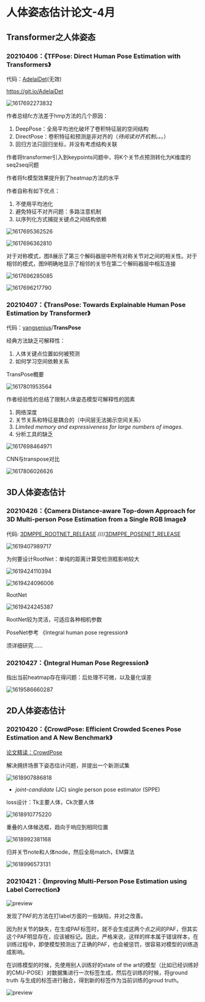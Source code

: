 # 人体姿态估计论文-4月



## Transformer之人体姿态

### 20210406：《**TFPose: Direct Human Pose Estimation with Transformers**》

代码：[AdelaiDet](https://github.com/aim-uofa/AdelaiDet/)(无效)

https://git.io/AdelaiDet

![1617692273832](assets/1617692273832.png)

作者总结fc方法差于hmp方法的几个原因：

1. DeepPose：全局平均池化破坏了卷积特征层的空间结构
2. DirectPose：卷积特征和预测是非对齐的（*待阅读对齐机制。。。*）
3. 回归方法只回归坐标，并没有考虑结构关联

作者将transformer引入到keypoints问题中，将K个关节点预测转化为K维度的seq2seq问题

作者将fc模型效果提升到了heatmap方法的水平

作者自称有如下优点：

1. 不使用平均池化
2. 避免特征不对齐问题：多路注意机制
3. 以序列化方式捕捉关键点之间结构依赖

![1617695362526](assets/1617695362526.png)

![1617696362810](assets/1617696362810.png)

对于对称模式，图8展示了第三个解码器层中所有对称关节对之间的相关性。对于相邻的模式，图9明确地显示了相邻的关节在第二个解码器层中相互连接

![1617696285085](assets/1617696285085.png)

![1617696217790](assets/1617696217790.png)

### 20210407：《TransPose: Towards Explainable Human Pose Estimation by Transformer》

代码：[yangsenius](https://github.com/yangsenius/TransPose)/**TransPose**

经典方法缺乏可解释性：

1. 人体关键点位置如何被预测
2. 如何学习空间依赖关系

TransPose概要

![1617801953564](assets/1617801953564.png)

作者经验性的总结了限制人体姿态模型可解释性的因素

1. 网络深度
2. 关节关系和特征是耦合的（中间层无法揭示空间关系）
3. *Limited memory and expressiveness for large numbers of images*.
4. 分析工具的缺乏

![1617698464971](assets/1617698464971.png)



CNN与transpose对比

![1617806026626](assets/1617806026626.png)





## 3D人体姿态估计

### 20210426：《**Camera Distance-aware Top-down Approach for 3D Multi-person Pose** Estimation from a Single RGB Image》

代码: [3DMPPE_ROOTNET_RELEASE](https://github.com/mks0601/3DMPPE_ROOTNET_RELEASE) ////[3DMPPE_POSENET_RELEASE](https://github.com/mks0601/3DMPPE_POSENET_RELEASE)

![1619407989717](assets/1619407989717.png)

为何要设计RootNet：单纯的距离计算受检测框影响较大

![1619424110394](assets/1619424110394.png)

![1619424096006](assets/1619424096006.png)

RootNet

![1619424245387](assets/1619424245387.png)

RootNet较为灵活，可适应各种相机参数

PoseNet参考
《Integral human pose regression》

须详细研究......

### 20210427：《**Integral Human Pose Regression**》

指出当前heatmap存在得问题：后处理不可微，以及量化误差

![1619586660287](assets/1619586660287.png)



## 2D人体姿态估计

### 20210420：《CrowdPose: Efficient Crowded Scenes Pose Estimation and A New Benchmark》

[论文精读：CrowdPose](https://zhuanlan.zhihu.com/p/133760986)

解决拥挤场景下姿态估计问题，并提出一个新测试集

![1618907886818](assets/1618907886818.png)



+  *joint-candidate* (JC) single person pose estimator (SPPE)

loss设计：Tk主要人体，Ck次要人体

![1618910775220](assets/1618910775220.png)

重叠的人体候选框，趋向于响应到相同位置

![1618992381168](assets/1618992381168.png)

归并关节note和人体node，然后全局match，EM算法

![1618996573131](assets/1618996573131.png)

### 20210421：《**Improving Multi-Person Pose Estimation using Label Correction**》

![preview](assets/v2-f9cc6f02b83eff639bbf448ee7afba4e_r.jpg)

发现了PAF的方法在打label方面的一些缺陷，并对之改善。

因为肘关节的缺失，在生成PAF标签时，就不会生成这两个点之间的PAF，但其实这个PAF明显存在，应该被标记。因此，严格来说，这样的样本属于错误样本，在训练过程中，即使模型预测出了正确的PAF，也会被惩罚，很容易对模型的训练造成影响。

在训练模型的时候，先使用别人训练好的state of the art的模型（比如已经训练好的CMU-POSE）对数据集进行一次标签生成，然后在训练的时候，将ground truth 与生成的标签进行融合，得到新的标签作为当前训练的groud truth。

![preview](assets/v2-0020f62b737c1b6544d9a10831deefdd_r.jpg)

